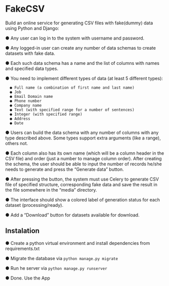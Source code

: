 # FakeCSV

Build an online service for generating CSV files with fake(dummy) data using Python and Django:

● Any user can log in to the system with username and password.

● Any logged-in user can create any number of data schemas to create datasets with fake data.

● Each such data schema has a name and the list of columns with names and specified data types.

● You need to implement different types of data (at least 5 different types):

      ● Full name (a combination of first name and last name)
      ● Job
      ● Email Domain name
      ● Phone number 
      ● Company name
      ● Text (with specified range for a number of sentences)
      ● Integer (with specified range)
      ● Address
      ● Date
● Users can build the data schema with any number of columns with any type described above. Some types support extra arguments (like a range), others not.

● Each column also has its own name (which will be a column header in the CSV file) and order (just a number to manage column order). After creating the schema, the user should be able to input the number of records he/she needs to generate and press the “Generate data” button.

● After pressing the button, the system must use Celery to generate CSV file of specified structure, corresponding fake data and save the result in the file somewhere in the “media” directory.

● The interface should show a colored label of generation status for each dataset (processing/ready).

● Add a “Download” button for datasets available for download.



## Instalation

● Create a python virtual environment and install dependencies from requirements.txt

● Migrate the database via `python manage.py migrate`

●  Run he server via `python manage.py runserver`

●  Done. Use the App
